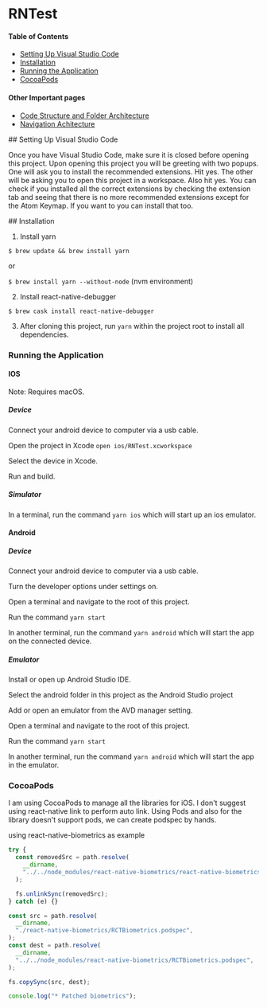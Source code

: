 # RNTest

#### Table of Contents

- [Setting Up Visual Studio Code](#settingupvscode)
- [Installation](#installation)
- [Running the Application](#runningapp)
- [CocoaPods](#cocoaPods)

#### Other Important pages

- [Code Structure and Folder Architecture](docs/folder.md)
- [Navigation Achitecture](docs/navigation.md)

<a name="settingupvscode"/>
## Setting Up Visual Studio Code

Once you have Visual Studio Code, make sure it is closed before opening this project. Upon opening this project you will be greeting with two popups. One will ask you to install the recommended extensions. Hit yes. The other will be asking you to open this project in a workspace. Also hit yes. You can check if you installed all the correct extensions by checking the extension tab and seeing that there is no more recommended extensions except for the Atom Keymap. If you want to you can install that too.

<a name="installation"/>
## Installation

1. Install yarn

`$ brew update && brew install yarn`

or

`$ brew install yarn --without-node` (nvm environment)

2. Install react-native-debugger

`$ brew cask install react-native-debugger`

3. After cloning this project, run `yarn` within the project root to install all dependencies.

<a name="runningapp"/>

### Running the Application

#### IOS

Note: Requires macOS.

##### Device

Connect your android device to computer via a usb cable.

Open the project in Xcode `open ios/RNTest.xcworkspace`

Select the device in Xcode.

Run and build.

##### Simulator

In a terminal, run the command `yarn ios` which will start up an ios emulator.

#### Android

##### Device

Connect your android device to computer via a usb cable.

Turn the developer options under settings on.

Open a terminal and navigate to the root of this project.

Run the command `yarn start`

In another terminal, run the command `yarn android` which will start the app on the connected device.

##### Emulator

Install or open up Android Studio IDE.

Select the android folder in this project as the Android Studio project

Add or open an emulator from the AVD manager setting.

Open a terminal and navigate to the root of this project.

Run the command `yarn start`

In another terminal, run the command `yarn android` which will start the app in the emulator.


<a name="cocoapods"/>

### CocoaPods
I am using CocoaPods to manage all the libraries for iOS. I don't suggest using react-native link to perform auto link. Using Pods and also for the library doesn't support pods, we can create podspec by hands.

using react-native-biometrics as example

```javascript
try {
  const removedSrc = path.resolve(
    __dirname,
    "../../node_modules/react-native-biometrics/react-native-biometrics.podspec",
  );

  fs.unlinkSync(removedSrc);
} catch (e) {}

const src = path.resolve(
  __dirname,
  "./react-native-biometrics/RCTBiometrics.podspec",
);
const dest = path.resolve(
  __dirname,
  "../../node_modules/react-native-biometrics/RCTBiometrics.podspec",
);

fs.copySync(src, dest);

console.log("* Patched biometrics");
```